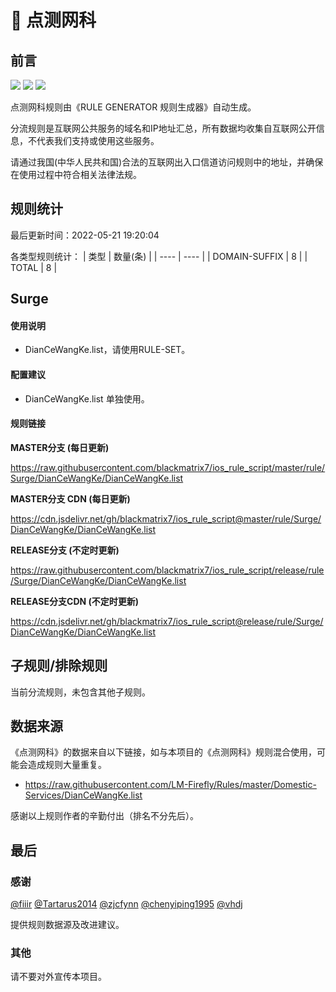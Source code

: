 # 🧸 点测网科

## 前言

![](https://shields.io/badge/-移除重复规则-ff69b4) ![](https://shields.io/badge/-DOMAIN与DOMAIN--SUFFIX合并-green) ![](https://shields.io/badge/-IP--CIDR(6)合并-blueviolet) 

点测网科规则由《RULE GENERATOR 规则生成器》自动生成。

分流规则是互联网公共服务的域名和IP地址汇总，所有数据均收集自互联网公开信息，不代表我们支持或使用这些服务。

请通过我国(中华人民共和国)合法的互联网出入口信道访问规则中的地址，并确保在使用过程中符合相关法律法规。

## 规则统计

最后更新时间：2022-05-21 19:20:04

各类型规则统计：
| 类型 | 数量(条)  | 
| ---- | ----  |
| DOMAIN-SUFFIX | 8  | 
| TOTAL | 8  | 


## Surge 

#### 使用说明
- DianCeWangKe.list，请使用RULE-SET。

#### 配置建议
- DianCeWangKe.list 单独使用。

#### 规则链接
**MASTER分支 (每日更新)**

https://raw.githubusercontent.com/blackmatrix7/ios_rule_script/master/rule/Surge/DianCeWangKe/DianCeWangKe.list

**MASTER分支 CDN (每日更新)**

https://cdn.jsdelivr.net/gh/blackmatrix7/ios_rule_script@master/rule/Surge/DianCeWangKe/DianCeWangKe.list

**RELEASE分支 (不定时更新)**

https://raw.githubusercontent.com/blackmatrix7/ios_rule_script/release/rule/Surge/DianCeWangKe/DianCeWangKe.list

**RELEASE分支CDN (不定时更新)**

https://cdn.jsdelivr.net/gh/blackmatrix7/ios_rule_script@release/rule/Surge/DianCeWangKe/DianCeWangKe.list

## 子规则/排除规则


当前分流规则，未包含其他子规则。

## 数据来源

《点测网科》的数据来自以下链接，如与本项目的《点测网科》规则混合使用，可能会造成规则大量重复。

- https://raw.githubusercontent.com/LM-Firefly/Rules/master/Domestic-Services/DianCeWangKe.list


感谢以上规则作者的辛勤付出（排名不分先后）。

## 最后

### 感谢

[@fiiir](https://github.com/fiiir) [@Tartarus2014](https://github.com/Tartarus2014) [@zjcfynn](https://github.com/zjcfynn) [@chenyiping1995](https://github.com/chenyiping1995) [@vhdj](https://github.com/vhdj)

提供规则数据源及改进建议。

### 其他

请不要对外宣传本项目。